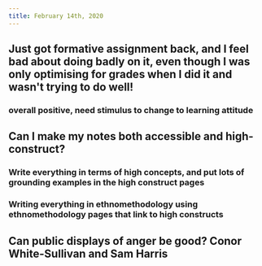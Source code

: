 ```yaml
---
title: February 14th, 2020
---
```


## Just got formative assignment back, and I feel bad about doing badly on it, __even though I was only optimising for grades when I did it and wasn't trying to do well!__
### overall positive, need stimulus to change to learning attitude

## Can I make my notes both accessible and high-construct?
### Write everything in terms of high concepts, and put lots of grounding examples in the high construct pages

### Writing everything in ethnomethodology using ethnomethodology pages that link to high constructs

## Can public displays of anger be good? Conor White-Sullivan and Sam Harris
